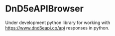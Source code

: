 # DnD5eAPIBrowser

Under development python library for working with https://www.dnd5eapi.co/api responses in python.
